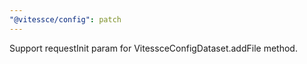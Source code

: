 ```yaml
---
"@vitessce/config": patch
---
```


Support requestInit param for VitessceConfigDataset.addFile method.
